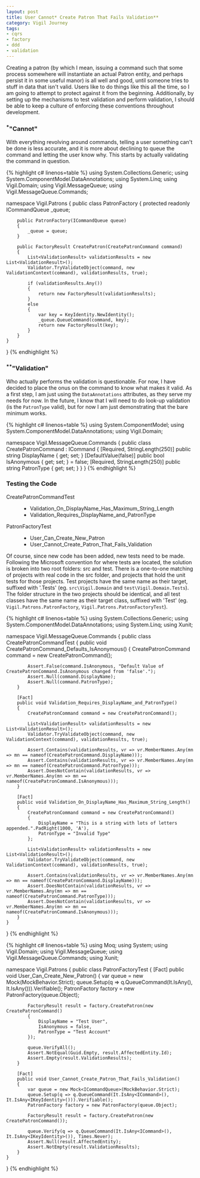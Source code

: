 ```yaml
---
layout: post
title: User Cannot* Create Patron That Fails Validation**
category: Vigil Journey
tags:
- cqrs
- factory
- ddd
- validation
---
```


Creating a patron (by which I mean, issuing a command such that some process somewhere will instantiate an actual Patron entity, and perhaps persist it in some useful manor) is all well and good, until someone tries to stuff in data that isn't valid. Users like to do things like this all the time, so I am going to attempt to protect against it from the beginning. Additionally, by setting up the mechanisms to test validation and perform validation, I should be able to keep a culture of enforcing these conventions throughout development.

### <sup>*</sup>"Cannot"

With everything revolving around commands, telling a user something can't be done is less accurate, and it is more about declining to queue the command and letting the user know why. This starts by actually validating the command in question.

{% highlight c# linenos=table %}
using System.Collections.Generic;
using System.ComponentModel.DataAnnotations;
using System.Linq;
using Vigil.Domain;
using Vigil.MessageQueue;
using Vigil.MessageQueue.Commands;

namespace Vigil.Patrons
{
    public class PatronFactory
    {
        protected readonly ICommandQueue _queue;

        public PatronFactory(ICommandQueue queue)
        {
            _queue = queue;
        }

        public FactoryResult CreatePatron(CreatePatronCommand command)
        {
            List<ValidationResult> validationResults = new List<ValidationResult>();
            Validator.TryValidateObject(command, new ValidationContext(command), validationResults, true);

            if (validationResults.Any())
            {
                return new FactoryResult(validationResults);
            }
            else
            {
                var key = KeyIdentity.NewIdentity();
                _queue.QueueCommand(command, key);
                return new FactoryResult(key);
            }
        }
    }
}
{% endhighlight %}

### <sup>**</sup>"Validation"

Who actually performs the validation is questionable. For now, I have decided to place the onus on the command to know what makes it valid. As a first step, I am just using the `DataAnnotations` attributes, as they serve my needs for now. In the future, I know that I will need to do look-up validation (is the `PatronType` valid), but for now I am just demonstrating that the bare minimum works.

{% highlight c# linenos=table %}
using System.ComponentModel;
using System.ComponentModel.DataAnnotations;
using Vigil.Domain;

namespace Vigil.MessageQueue.Commands
{
    public class CreatePatronCommand : ICommand
    {
        [Required, StringLength(250)]
        public string DisplayName { get; set; }
        [DefaultValue(false)]
        public bool IsAnonymous { get; set; } = false;
        [Required, StringLength(250)]
        public string PatronType { get; set; }
    }
}
{% endhighlight %}

### Testing the Code

<aside class="tests">
	<dl>
		<dt>CreatePatronCommandTest</dt>
		<dd>
			<ul>
				<li>Validation_On_DisplayName_Has_Maximum_String_Length</li>
				<li>Validation_Requires_DisplayName_and_PatronType</li>
			</ul>
		</dd>
		<dt>PatronFactoryTest</dt>
		<dd>
			<ul>
				<li>User_Can_Create_New_Patron</li>
				<li>User_Cannot_Create_Patron_That_Fails_Validation</li>
			</ul>
		</dd>
	</dl>
</aside>

Of course, since new code has been added, new tests need to be made. Following the Microsoft convention for where tests are located, the solution is broken into two root folders: src and test. There is a one-to-one matching of projects with real code in the src folder, and projects that hold the unit tests for those projects. Test projects have the same name as their target, suffixed with '.Tests' (eg. `src\Vigil.Domain` and `test\Vigil.Domain.Tests`). The folder structure in the two projects should be identical, and all test classes have the same name as their target class, suffixed with 'Test' (eg. `Vigil.Patrons.PatronFactory`, `Vigil.Patrons.PatronFactoryTest`).

{% highlight c# linenos=table %}
using System.Collections.Generic;
using System.ComponentModel.DataAnnotations;
using System.Linq;
using Xunit;

namespace Vigil.MessageQueue.Commands
{
    public class CreatePatronCommandTest
    {
        public void CreatePatronCommand_Defaults_IsAnonymous()
        {
            CreatePatronCommand command = new CreatePatronCommand();

            Assert.False(command.IsAnonymous, "Default Value of CreatePatronCommand.IsAnonymous changed from 'false'.");
            Assert.Null(command.DisplayName);
            Assert.Null(command.PatronType);
        }

        [Fact]
        public void Validation_Requires_DisplayName_and_PatronType()
        {
            CreatePatronCommand command = new CreatePatronCommand();

            List<ValidationResult> validationResults = new List<ValidationResult>();
            Validator.TryValidateObject(command, new ValidationContext(command), validationResults, true);

            Assert.Contains(validationResults, vr => vr.MemberNames.Any(mn => mn == nameof(CreatePatronCommand.DisplayName)));
            Assert.Contains(validationResults, vr => vr.MemberNames.Any(mn => mn == nameof(CreatePatronCommand.PatronType)));
            Assert.DoesNotContain(validationResults, vr => vr.MemberNames.Any(mn => mn == nameof(CreatePatronCommand.IsAnonymous)));
        }

        [Fact]
        public void Validation_On_DisplayName_Has_Maximum_String_Length()
        {
            CreatePatronCommand command = new CreatePatronCommand()
            {
                DisplayName = "This is a string with lots of letters appended.".PadRight(1000, 'A'),
                PatronType = "Invalid Type"
            };

            List<ValidationResult> validationResults = new List<ValidationResult>();
            Validator.TryValidateObject(command, new ValidationContext(command), validationResults, true);

            Assert.Contains(validationResults, vr => vr.MemberNames.Any(mn => mn == nameof(CreatePatronCommand.DisplayName)));
            Assert.DoesNotContain(validationResults, vr => vr.MemberNames.Any(mn => mn == nameof(CreatePatronCommand.PatronType)));
            Assert.DoesNotContain(validationResults, vr => vr.MemberNames.Any(mn => mn == nameof(CreatePatronCommand.IsAnonymous)));
        }
    }
}
{% endhighlight %}

{% highlight c# linenos=table %}
using Moq;
using System;
using Vigil.Domain;
using Vigil.MessageQueue;
using Vigil.MessageQueue.Commands;
using Xunit;

namespace Vigil.Patrons
{
    public class PatronFactoryTest
    {
        [Fact]
        public void User_Can_Create_New_Patron()
        {
            var queue = new Mock<ICommandQueue>(MockBehavior.Strict);
            queue.Setup(q => q.QueueCommand(It.IsAny<ICommand>(), It.IsAny<IKeyIdentity>())).Verifiable();
            PatronFactory factory = new PatronFactory(queue.Object);

            FactoryResult result = factory.CreatePatron(new CreatePatronCommand()
            {
                DisplayName = "Test User",
                IsAnonymous = false,
                PatronType = "Test Account"
            });

            queue.VerifyAll();
            Assert.NotEqual(Guid.Empty, result.AffectedEntity.Id);
            Assert.Empty(result.ValidationResults);
        }

        [Fact]
        public void User_Cannot_Create_Patron_That_Fails_Validation()
        {
            var queue = new Mock<ICommandQueue>(MockBehavior.Strict);
            queue.Setup(q => q.QueueCommand(It.IsAny<ICommand>(), It.IsAny<IKeyIdentity>())).Verifiable();
            PatronFactory factory = new PatronFactory(queue.Object);

            FactoryResult result = factory.CreatePatron(new CreatePatronCommand());

            queue.Verify(q => q.QueueCommand(It.IsAny<ICommand>(), It.IsAny<IKeyIdentity>()), Times.Never);
            Assert.Null(result.AffectedEntity);
            Assert.NotEmpty(result.ValidationResults);
        }
    }
}
{% endhighlight %}